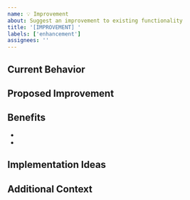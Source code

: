```yaml
---
name: 💡 Improvement
about: Suggest an improvement to existing functionality
title: '[IMPROVEMENT] '
labels: ['enhancement']
assignees: ''
---
```


## Current Behavior
<!-- How does it work now? -->
<!-- Example: Admin dashboard loads all users at once, causing slow performance -->


## Proposed Improvement
<!-- How could it be better? -->
<!-- Example: Add pagination to load 20 users at a time -->


## Benefits
<!-- Why is this improvement valuable? -->
-
-


## Implementation Ideas
<!-- Any thoughts on how to implement this? (optional) -->


## Additional Context
<!-- Screenshots, mockups, related issues, etc. -->

